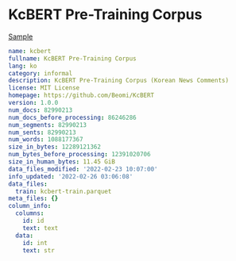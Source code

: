 # KcBERT Pre-Training Corpus
 
[Sample](../sample/kcbert.txt)
 
<!-- MARKDOWN-AUTO-DOCS:START (CODE:src=../../../ekorpkit/resources/corpora/kcbert.yaml) -->
<!-- The below code snippet is automatically added from ../../../ekorpkit/resources/corpora/kcbert.yaml -->
```yaml
name: kcbert
fullname: KcBERT Pre-Training Corpus
lang: ko
category: informal
description: KcBERT Pre-Training Corpus (Korean News Comments)
license: MIT License
homepage: https://github.com/Beomi/KcBERT
version: 1.0.0
num_docs: 82990213
num_docs_before_processing: 86246286
num_segments: 82990213
num_sents: 82990213
num_words: 1088177367
size_in_bytes: 12289121362
num_bytes_before_processing: 12391020706
size_in_human_bytes: 11.45 GiB
data_files_modified: '2022-02-23 10:07:00'
info_updated: '2022-02-26 03:06:08'
data_files:
  train: kcbert-train.parquet
meta_files: {}
column_info:
  columns:
    id: id
    text: text
  data:
    id: int
    text: str
```
<!-- MARKDOWN-AUTO-DOCS:END -->
